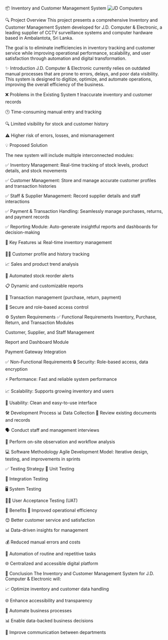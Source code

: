 📦 Inventory and Customer Management System
![JD Computers](https://github.com/user-attachments/assets/18bbd6dd-2b36-435c-a6b8-af432c69ed88)


🔍 Project Overview
This project presents a comprehensive Inventory and Customer Management System developed for J.D. Computer & Electronic, a leading supplier of CCTV surveillance systems and computer hardware based in Ambalantota, Sri Lanka.

The goal is to eliminate inefficiencies in inventory tracking and customer service while improving operational performance, scalability, and user satisfaction through automation and digital transformation.

✨ Introduction
J.D. Computer & Electronic currently relies on outdated manual processes that are prone to errors, delays, and poor data visibility. This system is designed to digitize, optimize, and automate operations, improving the overall efficiency of the business.


❌ Problems in the Existing System
❗ Inaccurate inventory and customer records

🕒 Time-consuming manual entry and tracking

🔍 Limited visibility for stock and customer history

⚠️ Higher risk of errors, losses, and mismanagement

💡 Proposed Solution


The new system will include multiple interconnected modules:

✅ Inventory Management: Real-time tracking of stock levels, product details, and stock movements

✅ Customer Management: Store and manage accurate customer profiles and transaction histories

✅ Staff & Supplier Management: Record supplier details and staff interactions

✅ Payment & Transaction Handling: Seamlessly manage purchases, returns, and payment records

✅ Reporting Module: Auto-generate insightful reports and dashboards for decision-making


🚀 Key Features
📊 Real-time inventory management

🙍‍♂️ Customer profile and history tracking

📈 Sales and product trend analysis

🔔 Automated stock reorder alerts

📋 Dynamic and customizable reports

🧾 Transaction management (purchase, return, payment)

🔐 Secure and role-based access control


⚙️ System Requirements
✅ Functional Requirements
Inventory, Purchase, Return, and Transaction Modules

Customer, Supplier, and Staff Management

Report and Dashboard Module

Payment Gateway Integration


✅ Non-Functional Requirements
🔒 Security: Role-based access, data encryption

⚡ Performance: Fast and reliable system performance

📈 Scalability: Supports growing inventory and users

🤝 Usability: Clean and easy-to-use interface

🛠 Development Process
📊 Data Collection
📂 Review existing documents and records

🗣 Conduct staff and management interviews

🏢 Perform on-site observation and workflow analysis

💻 Software Methodology
Agile Development Model: Iterative design, testing, and improvements in sprints

✅ Testing Strategy
🧪 Unit Testing

🔗 Integration Testing

🖥 System Testing

👨‍💻 User Acceptance Testing (UAT)

🌟 Benefits
💼 Improved operational efficiency

😊 Better customer service and satisfaction

📊 Data-driven insights for management

💰 Reduced manual errors and costs

🔄 Automation of routine and repetitive tasks

🌐 Centralized and accessible digital platform



🏁 Conclusion
The Inventory and Customer Management System for J.D. Computer & Electronic will:

📈 Optimize inventory and customer data handling

🌐 Enhance accessibility and transparency

🤖 Automate business processes

📊 Enable data-backed business decisions

🤝 Improve communication between departments
